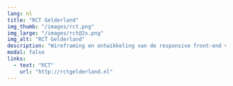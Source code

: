 ```yaml
---
lang: nl
title: "RCT Gelderland"
img_thumb: "/images/rct.png"
img_large: "/images/rct@2x.png"
img_alt: "RCT Gelderland"
description: "Wireframing en ontwikkeling van de responsive front-end voor RCT Gelderland (@[TG](http://tweedegolf.nl))."
modal: false
links:
  - text: "RCT"
    url: "http://rctgelderland.nl"
---
```

